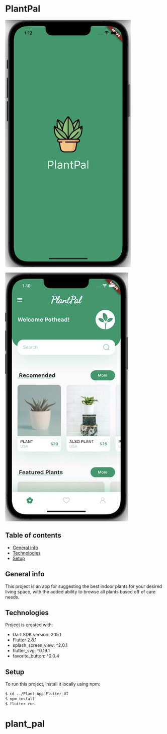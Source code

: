 # PlantPal


![name-of-you-image](https://github.com/btims512/PlantPal/blob/main/assets/images/readme_img.png?raw=true)

![name-of-you-image](https://github.com/btims512/PlantPal/blob/main/assets/images/readme_img2.png?raw=true)

## Table of contents
* [General info](#general-info)
* [Technologies](#technologies)
* [Setup](#setup)

## General info
This project is an app for suggesting the best indoor plants for your desired living space, with the added ability to browse all plants based off of care needs.
	
## Technologies
Project is created with:
* Dart SDK version: 2.15.1
* Flutter 2.8.1
* splash_screen_view: ^2.0.1
* flutter_svg: ^0.19.1
* favorite_button: ^0.0.4
	
## Setup
To run this project, install it locally using npm:

```
$ cd ../Plant-App-Flutter-UI
$ npm install
$ flutter run
```
# plant_pal
